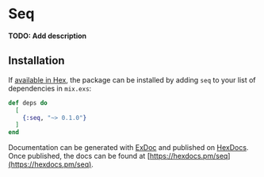# Seq

**TODO: Add description**

## Installation

If [available in Hex](https://hex.pm/docs/publish), the package can be installed
by adding `seq` to your list of dependencies in `mix.exs`:

```elixir
def deps do
  [
    {:seq, "~> 0.1.0"}
  ]
end
```

Documentation can be generated with [ExDoc](https://github.com/elixir-lang/ex_doc)
and published on [HexDocs](https://hexdocs.pm). Once published, the docs can
be found at [https://hexdocs.pm/seq](https://hexdocs.pm/seq).

